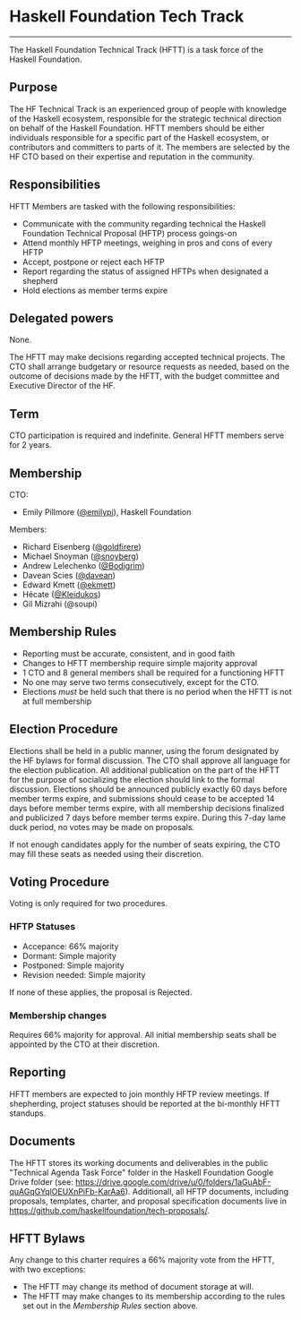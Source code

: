 # Haskell Foundation Tech Track

---

The Haskell Foundation Technical Track (HFTT) is a task force of the Haskell Foundation.

## Purpose

The HF Technical Track is an experienced group of people with knowledge of the Haskell ecosystem, responsible for the strategic technical direction on behalf of the Haskell Foundation. HFTT members should be either individuals responsible for a specific part of the Haskell ecosystem, or contributors and committers to parts of it. The members are selected by the HF CTO based on their expertise and reputation in the community.


## Responsibilities

HFTT Members are tasked with the following responsibilities:

- Communicate with the community regarding technical the Haskell Foundation Technical Proposal (HFTP) process goings-on
- Attend monthly HFTP meetings, weighing in pros and cons of every HFTP
- Accept, postpone or reject each HFTP
- Report regarding the status of assigned HFTPs when designated a shepherd
- Hold elections as member terms expire

## Delegated powers

None.

The HFTT may make decisions regarding accepted technical projects. The CTO shall arrange budgetary or resource requests as needed, based on the outcome of decisions made by the HFTT, with the budget committee and Executive Director of the HF.


## Term

CTO participation is required and indefinite. General HFTT members serve for 2 years.

## Membership

CTO:

- Emily Pillmore ([@emilypi](https://github.com/emilypi)), Haskell Foundation

Members:

- Richard Eisenberg ([@goldfirere](https://github.com/goldfirere))
- Michael Snoyman ([@snoyberg](https://github.com/snoyberg))
- Andrew Lelechenko ([@Bodigrim](https://github.com/Bodigrim))
- Davean Scies ([@davean](https://github.com/davean))
- Edward Kmett ([@ekmett](https://github.com/ekmett))
- Hécate ([@Kleidukos](https://github.com/Kleidukos))
- Gil Mizrahi (@soupi)

## Membership Rules

- Reporting must be accurate, consistent, and in good faith
- Changes to HFTT membership require simple majority approval
- 1 CTO and 8 general members shall be required for a functioning HFTT
- No one may serve two terms consecutively, except for the CTO.
- Elections *must* be held such that there is no period when the HFTT is not at full membership

## Election Procedure

Elections shall be held in a public manner, using the forum designated by the HF bylaws for formal discussion. The CTO shall approve all language for the election publication. All additional publication on the part of the HFTT for the purpose of socializing the election should link to the formal discussion. Elections should be announced publicly exactly 60 days before member terms expire, and submissions should cease to be accepted 14 days before member terms expire, with all membership decisions finalized and publicized 7 days before member terms expire. During this 7-day lame duck period, no votes may be made on proposals.

If not enough candidates apply for the number of seats expiring, the CTO may fill these seats as needed using their discretion.


## Voting Procedure

Voting is only required for two procedures.

### HFTP Statuses

- Accepance: 66% majority
- Dormant: Simple majority
- Postponed: Simple majority
- Revision needed: Simple majority

If none of these applies, the proposal is Rejected.

### Membership changes

Requires 66% majority for approval. All initial membership seats shall be appointed by the CTO at their discretion.


## Reporting

HFTT members are expected to join monthly HFTP review meetings. If shepherding, project statuses should be reported at the bi-monthly HFTT standups.


## Documents

The HFTT stores its working documents and deliverables in the public "Technical Agenda Task Force" folder in the Haskell
Foundation Google Drive folder (see: https://drive.google.com/drive/u/0/folders/1aGuAbF-quAGqGYqlOEUXnPiFb-KarAa6). Additionall, all HFTP documents, including proposals, templates, charter, and proposal specification documents live in https://github.com/haskellfoundation/tech-proposals/.


## HFTT Bylaws

Any change to this charter requires a 66% majority vote from the HFTT, with two exceptions:

* The HFTT may change its method of document storage at will.
* The HFTT may make changes to its membership according to the rules set
  out in the *Membership Rules* section above.
